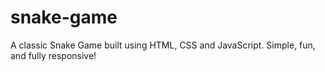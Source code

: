 # snake-game
A classic Snake Game built using HTML, CSS and JavaScript. Simple, fun, and fully responsive!
